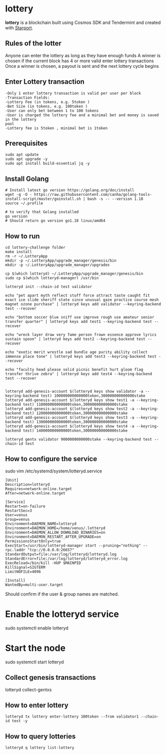 # lottery
**lottery** is a blockchain built using Cosmos SDK and Tendermint and created with [Starport](https://starport.com).

## Rules of the lotter

Anyone can enter the lottery as long as they have enough funds
A winner is chosen if the current block has 4 or more valid enter lottery transactions
Once a winner is chosen, a payout is sent and the next lottery cycle begins

## Enter Lottery transaction
```Valid only when sender has enough funds to cover lottery fee + minimal bet
-Only 1 enter lottery transaction is valid per user per block
-Transaction Fields:
-Lottery Fee (in tokens, e.g. 5token )
-Bet Size (in tokens, e.g. 100token )
-User can only bet between 1 to 100 tokens
-User is charged the lottery fee and a minimal bet and money is saved in the lottery
pool
-Lottery fee is 5token , minimal bet is 1token
```
## Prerequisites
```
sudo apt update
sudo apt upgrade -y
sudo apt install build-essential jq -y
```

## Install Golang
```
# Install latest go version https://golang.org/doc/install
wget -q -O - https://raw.githubusercontent.com/canha/golang-tools-install-script/master/goinstall.sh | bash -s -- --version 1.18
source ~/.profile

# to verify that Golang installed
go version
# Should return go version go1.18 linux/amd64
```

## How to run

```
cd lottery-challenge folder
make install
rm -r ~/.LotteryApp
mkdir -p ~/.LotteryApp/upgrade_manager/genesis/bin
mkdir -p ~/.LotteryApp/upgrade_manager/upgrades

cp $(which lotteryd) ~/.LotteryApp/upgrade_manager/genesis/bin
sudo cp $(which lotteryd-manager) /usr/bin

lotteryd init --chain-id test validator

echo "pet apart myth reflect stuff force attract taste caught fit exact ice slide sheriff state since unusual gaze practice course mesh magnet ozone purchase" | lotteryd keys add validator --keyring-backend test --recover

echo "bottom soccer blue sniff use improve rough use amateur senior transfer quarter" | lotteryd keys add test1 --keyring-backend test --recover

echo "wreck layer draw very fame person frown essence approve lyrics sustain spoon" | lotteryd keys add test2 --keyring-backend test --recover

echo "exotic merit wrestle sad bundle age purity ability collect immense place tone" | lotteryd keys add test3 --keyring-backend test --recover

echo "faculty head please solid picnic benefit hurt gloom flag transfer thrive zebra" | lotteryd keys add test4 --keyring-backend test --recover


lotteryd add-genesis-account $(lotteryd keys show validator -a --keyring-backend test) 100000000000000token,300000000000000stake
lotteryd add-genesis-account $(lotteryd keys show test1 -a --keyring-backend test) 110000000000000token,300000000000000stake
lotteryd add-genesis-account $(lotteryd keys show test2 -a --keyring-backend test) 120000000000000token,300000000000000stake
lotteryd add-genesis-account $(lotteryd keys show test3 -a --keyring-backend test) 130000000000000token,300000000000000stake
lotteryd add-genesis-account $(lotteryd keys show test4 -a --keyring-backend test) 140000000000000token,300000000000000stake

lotteryd gentx validator 9000000000000stake --keyring-backend test --chain-id test
```
## How to configure the service
sudo vim /etc/systemd/system/lotteryd.service
```
[Unit]
Description=lotteryd
Requires=network-online.target
After=network-online.target

[Service]
Restart=on-failure
RestartSec=3
User=venus
Group=venus
Environment=DAEMON_NAME=lotteryd
Environment=DAEMON_HOME=/home/venus/.lotteryd
Environment=DAEMON_ALLOW_DOWNLOAD_BINARIES=on
Environment=DAEMON_RESTART_AFTER_UPGRADE=on
PermissionsStartOnly=true
ExecStart=/usr/bin/lotteryd-manager start --pruning="nothing" --rpc.laddr "tcp://0.0.0.0:26657"
StandardOutput=file:/var/log/lotteryd/lotteryd.log
StandardError=file:/var/log/lotteryd/lotteryd_error.log
ExecReload=/bin/kill -HUP $MAINPID
KillSignal=SIGTERM
LimitNOFILE=4096

[Install]
WantedBy=multi-user.target
```
Should confirm if the user & group names are matched.

# Enable the lotteryd service
sudo systemctl enable lotteryd

# Start the node
sudo systemctl start lotteryd

## Collect genesis transactions
lotteryd collect-gentxs

## How to enter lottery
```
lotteryd tx lottery enter-lottery 100token --from validator1 --chain-id test -y
```
## How to query lotteries
```
lotteryd q lottery list-lottery
```

